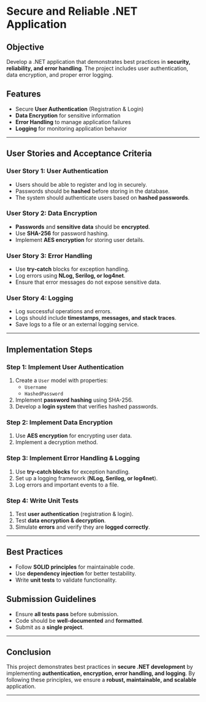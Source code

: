 # Secure and Reliable .NET Application

## **Objective**
Develop a .NET application that demonstrates best practices in **security, reliability, and error handling**. The project includes user authentication, data encryption, and proper error logging.

## **Features**
- Secure **User Authentication** (Registration & Login)
- **Data Encryption** for sensitive information
- **Error Handling** to manage application failures
- **Logging** for monitoring application behavior

---

## **User Stories and Acceptance Criteria**

### **User Story 1: User Authentication**
- Users should be able to register and log in securely.
- Passwords should be **hashed** before storing in the database.
- The system should authenticate users based on **hashed passwords**.

### **User Story 2: Data Encryption**
- **Passwords** and **sensitive data** should be **encrypted**.
- Use **SHA-256** for password hashing.
- Implement **AES encryption** for storing user details.

### **User Story 3: Error Handling**
- Use **try-catch** blocks for exception handling.
- Log errors using **NLog, Serilog, or log4net**.
- Ensure that error messages do not expose sensitive data.

### **User Story 4: Logging**
- Log successful operations and errors.
- Logs should include **timestamps, messages, and stack traces**.
- Save logs to a file or an external logging service.

---

## **Implementation Steps**

### **Step 1: Implement User Authentication**
1. Create a `User` model with properties:
   - `Username`
   - `HashedPassword`
2. Implement **password hashing** using SHA-256.
3. Develop a **login system** that verifies hashed passwords.

### **Step 2: Implement Data Encryption**
1. Use **AES encryption** for encrypting user data.
2. Implement a decryption method.

### **Step 3: Implement Error Handling & Logging**
1. Use **try-catch blocks** for exception handling.
2. Set up a logging framework (**NLog, Serilog, or log4net**).
3. Log errors and important events to a file.

### **Step 4: Write Unit Tests**
1. Test **user authentication** (registration & login).
2. Test **data encryption & decryption**.
3. Simulate **errors** and verify they are **logged correctly**.

---

## **Best Practices**
- Follow **SOLID principles** for maintainable code.
- Use **dependency injection** for better testability.
- Write **unit tests** to validate functionality.

## **Submission Guidelines**
- Ensure **all tests pass** before submission.
- Code should be **well-documented** and **formatted**.
- Submit as a **single project**.

---

## **Conclusion**
This project demonstrates best practices in **secure .NET development** by implementing **authentication, encryption, error handling, and logging**. By following these principles, we ensure a **robust, maintainable, and scalable** application.

---
